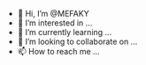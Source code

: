 - 👋 Hi, I’m @MEFAKY
- 👀 I’m interested in ...
- 🌱 I’m currently learning ...
- 💞️ I’m looking to collaborate on ...
- 📫 How to reach me ...

<!---
MEFAKY/MEFAKY is a ✨ special ✨ repository because its `README.md` (this file) appears on your GitHub profile.
You can click the Preview link to take a look at your changes.
--->
